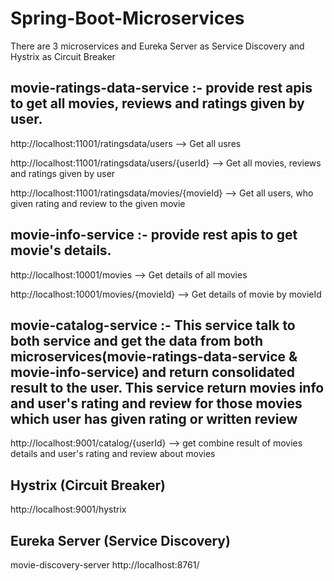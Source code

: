 # Spring-Boot-Microservices

There are 3 microservices and Eureka Server as Service Discovery and Hystrix as Circuit Breaker

## movie-ratings-data-service :- provide rest apis to get all movies, reviews and ratings given by user.

http://localhost:11001/ratingsdata/users  --> Get all usres

http://localhost:11001/ratingsdata/users/{userId} --> Get all movies, reviews and ratings given by user

http://localhost:11001/ratingsdata/movies/{movieId} --> Get all users, who given rating and review to the given movie

## movie-info-service :- provide rest apis to get movie's details.

http://localhost:10001/movies --> Get details of all movies

http://localhost:10001/movies/{movieId} --> Get details of movie by movieId


## movie-catalog-service :- This service talk to both service and get the data from both microservices(movie-ratings-data-service & movie-info-service) and return consolidated result to the user. This service return movies info and user's rating and review for those movies which user has given rating or written review

http://localhost:9001/catalog/{userId} --> get combine result of movies details and user's rating and review about movies

## Hystrix (Circuit Breaker)
http://localhost:9001/hystrix

## Eureka Server (Service Discovery)
movie-discovery-server
http://localhost:8761/

